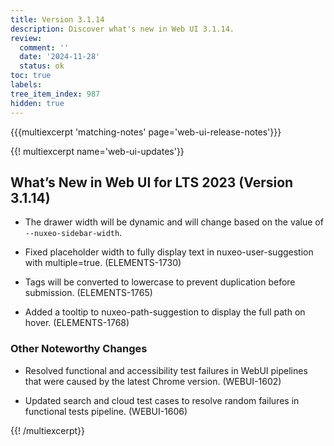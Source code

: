 ```yaml
---
title: Version 3.1.14
description: Discover what's new in Web UI 3.1.14.
review:
  comment: ''
  date: '2024-11-28'
  status: ok
toc: true
labels:
tree_item_index: 987
hidden: true
---
```


{{{multiexcerpt 'matching-notes' page='web-ui-release-notes'}}}

{{! multiexcerpt name='web-ui-updates'}}

## What’s New in Web UI for LTS 2023 (Version 3.1.14)

- The drawer width will be dynamic and will change based on the value of `--nuxeo-sidebar-width`. <br/>

- Fixed placeholder width to fully display text in nuxeo-user-suggestion with multiple=true. (ELEMENTS-1730)<br/>

- Tags will be converted to lowercase to prevent duplication before submission. (ELEMENTS-1765)<br/>

- Added a tooltip to nuxeo-path-suggestion to display the full path on hover. (ELEMENTS-1768)<br/>

### Other Noteworthy Changes

- Resolved functional and accessibility test failures in WebUI pipelines that were caused by the latest Chrome version. (WEBUI-1602)<br/>

- Updated search and cloud test cases to resolve random failures in functional tests pipeline. (WEBUI-1606)<br/>


{{! /multiexcerpt}}
